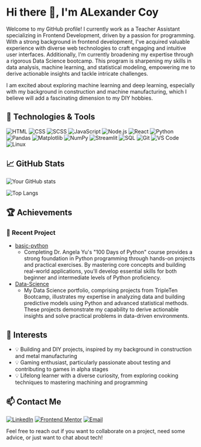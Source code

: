 ﻿# Hi there 👋, I'm ALexander Coy

Welcome to my GitHub profile! I currently work as a Teacher Assistant specializing in Frontend Development, driven by a passion for programming. With a strong background in frontend development, I've acquired valuable experience with diverse web technologies to craft engaging and intuitive user interfaces. Additionally, I'm currently broadening my expertise through a rigorous Data Science bootcamp. This program is sharpening my skills in data analysis, machine learning, and statistical modeling, empowering me to derive actionable insights and tackle intricate challenges.

I am excited about exploring machine learning and deep learning, especially with my background in construction and machine manufacturing, which I believe will add a fascinating dimension to my DIY hobbies.

## 🔧 Technologies & Tools

![HTML](https://img.shields.io/badge/-HTML-333333?style=flat&logo=html5)
![CSS](https://img.shields.io/badge/-CSS-333333?style=flat&logo=css3)
![SCSS](https://img.shields.io/badge/-SCSS-333333?style=flat&logo=sass)
![JavaScript](https://img.shields.io/badge/-JavaScript-333?style=flat&logo=javascript)
![Node.js](https://img.shields.io/badge/-Node.js-333?style=flat&logo=node.js)
![React](https://img.shields.io/badge/-React-333?style=flat&logo=react)
![Python](https://img.shields.io/badge/-Python-333?style=flat&logo=python)
![Pandas](https://img.shields.io/badge/-Pandas-333333?style=flat&logo=pandas)
![Matplotlib](https://img.shields.io/badge/-Matplotlib-333333?style=flat&logo=matplotlib)
![NumPy](https://img.shields.io/badge/-NumPy-333333?style=flat&logo=numpy)
![Streamlit](https://img.shields.io/badge/-Streamlit-333333?style=flat&logo=streamlit)
![SQL](https://img.shields.io/badge/-SQL-333333?style=flat&logo=sql)
![Git](https://img.shields.io/badge/-Git-333?style=flat&logo=git)
![VS Code](https://img.shields.io/badge/-VS%20Code-333?style=flat&logo=visual-studio-code)
![Linux](https://img.shields.io/badge/-Linux-333333?style=flat&logo=linux)

## 📈 GitHub Stats

![Your GitHub stats](https://github-readme-stats.vercel.app/api?username=alexcoy06&show_icons=true&theme=radical)

![Top Langs](https://github-readme-stats.vercel.app/api/top-langs/?username=alexcoy06&layout=compact&theme=radical)

## 🏆 Achievements

### 🏅 **Recent Project**

- [basic-python](https://github.com/alexcoy06/basic-python)
  - Completing Dr. Angela Yu's "100 Days of Python" course provides a strong foundation in Python programming through hands-on projects and practical exercises. By mastering core concepts and building real-world applications, you'll develop essential skills for both beginner and intermediate levels of Python proficiency.
- [Data-Science](https://github.com/alexcoy06/Data-Science)
  - My Data Science portfolio, comprising projects from TripleTen Bootcamp, illustrates my expertise in analyzing data and building predictive models using Python and advanced statistical methods. These projects demonstrate my capability to derive actionable insights and solve practical problems in data-driven environments.

<!-- - 📚 **Learning:** [Technology/Framework]
  - Mention any new skills you are currently learning.
- 🛠 **Collaborations:** [Project/Repository Name](Project Link)
  - Describe any collaborations or open-source contributions you are proud of. -->

## 🌱 Interests

- 💡 Building and DIY projects, inspired by my background in construction and metal manufacturing
- 💡 Gaming enthusiast, particularly passionate about testing and contributing to games in alpha stages
- 💡 Lifelong learner with a diverse curiosity, from exploring cooking techniques to mastering machining and programming

## 📫 Contact Me

[![LinkedIn](https://img.shields.io/badge/-LinkedIn-333?style=flat&logo=linkedin)](https://www.linkedin.com/in/alexander-coy/)
[![Frontend Mentor](https://img.shields.io/badge/-Frontend%20Mentor-333?style=flat&logo=frontendmentor)](https://www.frontendmentor.io/profile/alexcoy06)
[![Email](https://img.shields.io/badge/-Email-333?style=flat&logo=gmail)](alexcoy06@gmail.com)

Feel free to reach out if you want to collaborate on a project, need some advice, or just want to chat about tech!
